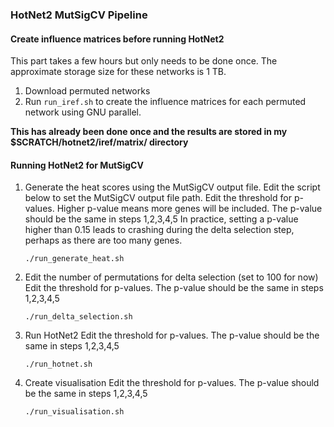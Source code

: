 ### HotNet2 MutSigCV Pipeline

#### Create influence matrices before running HotNet2
This part takes a few hours but only needs to be done once. The approximate storage size for these networks is 1 TB.
1. Download permuted networks
2. Run ```run_iref.sh``` to create the influence matrices for each permuted network using GNU parallel.

**This has already been done once and the results are stored in my $SCRATCH/hotnet2/iref/matrix/ directory**

#### Running HotNet2 for MutSigCV

1. Generate the heat scores using the MutSigCV output file.
   Edit the script below to set the MutSigCV output file path.
   Edit the threshold for p-values. Higher p-value means more genes will be included. The p-value should be the same in steps 1,2,3,4,5
   In practice, setting a p-value higher than 0.15 leads to crashing during the delta selection step, perhaps as there are too many genes.
   ```
   ./run_generate_heat.sh	
   ```

2. Edit the number of permutations for delta selection (set to 100 for now)
   Edit the threshold for p-values. The p-value should be the same in steps 1,2,3,4,5
   ```
   ./run_delta_selection.sh
   ```

3. Run HotNet2
   Edit the threshold for p-values. The p-value should be the same in steps 1,2,3,4,5
   ```
   ./run_hotnet.sh
   ```
4. Create visualisation
   Edit the threshold for p-values. The p-value should be the same in steps 1,2,3,4,5
   ```
   ./run_visualisation.sh
   ```


